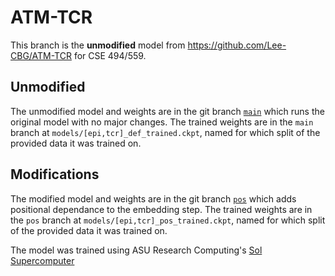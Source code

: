 # ATM-TCR

This branch is the **unmodified** model from https://github.com/Lee-CBG/ATM-TCR for CSE 494/559.

## Unmodified

The unmodified model and weights are in the git branch [`main`](https://github.com/logvp/ATM-TCR/tree/main) which runs the original model with no major changes.
The trained weights are in the `main` branch at `models/[epi,tcr]_def_trained.ckpt`, named for which split of the provided data it was trained on.

## Modifications

The modified model and weights are in the git branch [`pos`](https://github.com/logvp/ATM-TCR/tree/pos) which adds positional dependance to the embedding step.
The trained weights are in the `pos` branch at `models/[epi,tcr]_pos_trained.ckpt`, named for which split of the provided data it was trained on.

The model was trained using ASU Research Computing's [Sol Supercomputer](https://dl.acm.org/doi/10.1145/3569951.3597573)

